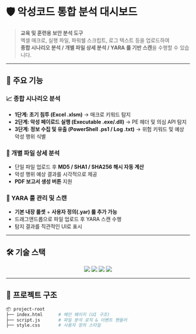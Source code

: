 # 🛡️ 악성코드 통합 분석 대시보드

> **교육 및 훈련용 보안 분석 도구**  
> 엑셀 매크로, 실행 파일, 파워쉘 스크립트, 로그 텍스트 등을 업로드하여  
> **종합 시나리오 분석 / 개별 파일 상세 분석 / YARA 룰 기반 스캔**을 수행할 수 있습니다.

---

## 🚀 주요 기능

### 📈 종합 시나리오 분석
- **1단계: 초기 침투 (Excel .xlsm)** → 매크로 키워드 탐지  
- **2단계: 악성 페이로드 실행 (Executable .exe/.dll)** → PE 헤더 및 의심 API 탐지  
- **3단계: 정보 수집 및 유출 (PowerShell .ps1 / Log .txt)** → 위험 키워드 및 예상 악성 행위 식별

### 📂 개별 파일 상세 분석
- 단일 파일 업로드 후 **MD5 / SHA1 / SHA256 해시 자동 계산**
- 악성 행위 예상 결과를 시각적으로 제공
- **PDF 보고서 생성 버튼** 지원

### 🚨 YARA 룰 관리 및 스캔
- **기본 내장 룰셋** + **사용자 정의(.yar) 룰 추가 가능**
- 드래그앤드롭으로 파일 업로드 후 YARA 스캔 수행
- 탐지 결과를 직관적인 UI로 표시

---




## 🛠️ 기술 스택

<p align="center">
  <!-- HTML -->
  <img src="https://img.shields.io/badge/HTML5-E34F26?style=for-the-badge&logo=html5&logoColor=white"/>
  <!-- CSS -->
  <img src="https://img.shields.io/badge/CSS3-1572B6?style=for-the-badge&logo=css3&logoColor=white"/>
  <!-- JavaScript -->
  <img src="https://img.shields.io/badge/JavaScript-F7DF1E?style=for-the-badge&logo=javascript&logoColor=black"/>
  <!-- TailwindCSS -->
  <img src="https://img.shields.io/badge/TailwindCSS-06B6D4?style=for-the-badge&logo=tailwindcss&logoColor=white"/>

---

## 📂 프로젝트 구조

```bash
📦 project-root
├── index.html      # 메인 페이지 (UI 구조)
├── script.js       # 파일 분석 로직 & 이벤트 핸들러
├── style.css       # 사용자 정의 스타일
